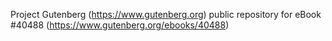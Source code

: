 Project Gutenberg (https://www.gutenberg.org) public repository for eBook #40488 (https://www.gutenberg.org/ebooks/40488)

